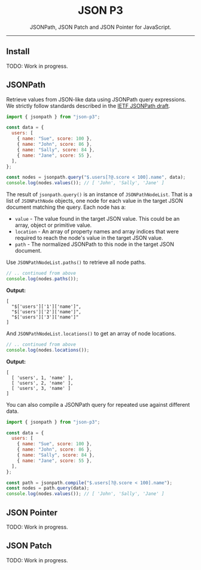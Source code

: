 <h1 align="center">JSON P3</h1>

<p align="center">
JSONPath, JSON Patch and JSON Pointer for JavaScript.
</p>

---

## Install

TODO: Work in progress.

## JSONPath

Retrieve values from JSON-like data using JSONPath query expressions. We strictly follow standards described in the [IETF JSONPath draft](https://datatracker.ietf.org/doc/html/draft-ietf-jsonpath-base-20).

```javascript
import { jsonpath } from "json-p3";

const data = {
  users: [
    { name: "Sue", score: 100 },
    { name: "John", score: 86 },
    { name: "Sally", score: 84 },
    { name: "Jane", score: 55 },
  ],
};

const nodes = jsonpath.query("$.users[?@.score < 100].name", data);
console.log(nodes.values()); // [ 'John', 'Sally', 'Jane' ]
```

The result of `jsonpath.query()` is an instance of `JSONPathNodeList`. That is a list of `JSONPathNode` objects, one node for each value in the target JSON document matching the query. Each node has a:

- `value` - The value found in the target JSON value. This could be an array, object or primitive value.
- `location` - An array of property names and array indices that were required to reach the node's value in the target JSON value.
- `path` - The normalized JSONPath to this node in the target JSON document.

Use `JSONPathNodeList.paths()` to retrieve all node paths.

```javascript
// .. continued from above
console.log(nodes.paths());
```

**Output:**

```plain
[
  "$['users']['1']['name']",
  "$['users']['2']['name']",
  "$['users']['3']['name']"
]
```

And `JSONPathNodeList.locations()` to get an array of node locations.

```javascript
// .. continued from above
console.log(nodes.locations());
```

**Output:**

```plain
[
  [ 'users', 1, 'name' ],
  [ 'users', 2, 'name' ],
  [ 'users', 3, 'name' ]
]
```

You can also compile a JSONPath query for repeated use against different data.

```javascript
import { jsonpath } from "json-p3";

const data = {
  users: [
    { name: "Sue", score: 100 },
    { name: "John", score: 86 },
    { name: "Sally", score: 84 },
    { name: "Jane", score: 55 },
  ],
};

const path = jsonpath.compile("$.users[?@.score < 100].name");
const nodes = path.query(data);
console.log(nodes.values()); // [ 'John', 'Sally', 'Jane' ]
```

## JSON Pointer

TODO: Work in progress.

## JSON Patch

TODO: Work in progress.
